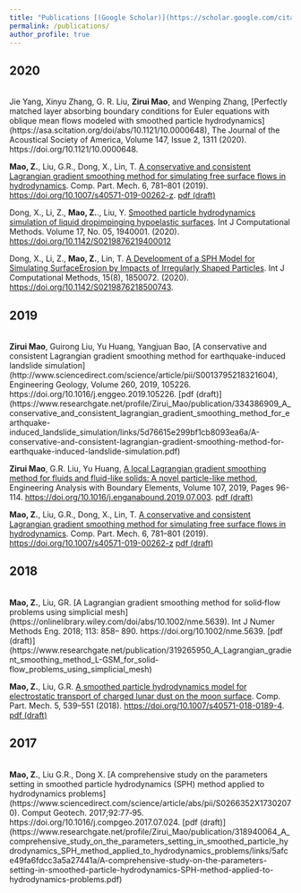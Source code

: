 ```yaml
---
title: "Publications [(Google Scholar)](https://scholar.google.com/citations?user=o5mccd8AAAAJ&hl=en)"
permalink: /publications/
author_profile: true
---
```



## 2020
<br>
Jie Yang, Xinyu Zhang, G. R. Liu, <b>Zirui Mao</b>, and Wenping Zhang, [Perfectly matched layer absorbing boundary conditions for Euler equations with oblique mean flows modeled with smoothed particle hydrodynamics](https://asa.scitation.org/doi/abs/10.1121/10.0000648), The Journal of the Acoustical Society of America, Volume 147, Issue 2, 1311 (2020). https://doi.org/10.1121/10.0000648.

<b>Mao, Z.</b>, Liu, G.R., Dong, X., Lin, T. [A conservative and consistent Lagrangian gradient smoothing method for simulating free surface flows in hydrodynamics](https://link.springer.com/article/10.1007/s40571-019-00262-z). Comp. Part. Mech. 6, 781–801 (2019). https://doi.org/10.1007/s40571-019-00262-z. [pdf (draft)](https://www.researchgate.net/publication/336919738_A_3D_L-GSM_framework_with_an_adaptable_GSD-constructing_algorithm_for_simulating_large_deformation_free_surface_flows)

Dong, X., Li, Z., <b>Mao, Z.</b>., Liu, Y. [Smoothed particle hydrodynamics simulation of liquid dropimpinging hypoelastic surfaces](https://www.worldscientific.com/doi/abs/10.1142/S0219876219400012). Int J Computational Methods. Volume 17, No. 05, 1940001. (2020). https://doi.org/10.1142/S0219876219400012

Dong,  X., Li, Z., <b>Mao, Z.</b>, Lin, T. [A Development of a SPH Model for Simulating SurfaceErosion by Impacts of Irregularly Shaped Particles](https://www.worldscientific.com/doi/abs/10.1142/S0219876218500743). Int J Computational Methods, 15(8), 1850072. (2020). https://doi.org/10.1142/S0219876218500743.
<br>


## 2019
<br>
<b>Zirui Mao</b>, Guirong Liu, Yu Huang, Yangjuan Bao, [A conservative and consistent Lagrangian gradient smoothing method for earthquake-induced landslide simulation](http://www.sciencedirect.com/science/article/pii/S0013795218321604), Engineering Geology, Volume 260, 2019, 105226. https://doi.org/10.1016/j.enggeo.2019.105226. [pdf (draft)](https://www.researchgate.net/profile/Zirui_Mao/publication/334386909_A_conservative_and_consistent_lagrangian_gradient_smoothing_method_for_earthquake-induced_landslide_simulation/links/5d76615e299bf1cb8093ea6a/A-conservative-and-consistent-lagrangian-gradient-smoothing-method-for-earthquake-induced-landslide-simulation.pdf)

<b>Zirui Mao</b>, G.R. Liu, Yu Huang, [A local Lagrangian gradient smoothing method for fluids and fluid-like solids: A novel particle-like method](http://www.sciencedirect.com/science/article/pii/S0955799719303601), Engineering Analysis with Boundary Elements, Volume 107, 2019, Pages 96-114. https://doi.org/10.1016/j.enganabound.2019.07.003. [pdf (draft)](https://www.researchgate.net/profile/Zirui_Mao/publication/334450684_A_local_Lagrangian_gradient_smoothing_method_for_fluids_and_fluid-like_solids_A_novel_particle-like_method/links/5d2bf256a6fdcc2462e0e0b6/A-local-Lagrangian-gradient-smoothing-method-for-fluids-and-fluid-like-solids-A-novel-particle-like-method.pdf)

<b>Mao, Z.</b>, Liu, G.R., Dong, X., Lin, T. [A conservative and consistent Lagrangian gradient smoothing method for simulating free surface flows in hydrodynamics](https://link.springer.com/article/10.1007/s40571-019-00262-z). Comp. Part. Mech. 6, 781–801 (2019). https://doi.org/10.1007/s40571-019-00262-z [pdf (draft)](https://www.researchgate.net/profile/Zirui_Mao/publication/334436444_A_conservative_and_consistent_Lagrangian_gradient_smoothing_method_for_simulating_free_surface_flows_in_hydrodynamics/links/5d2c84b7458515c11c31b3d6/A-conservative-and-consistent-Lagrangian-gradient-smoothing-method-for-simulating-free-surface-flows-in-hydrodynamics.pdf)
<br> 


## 2018
<br>
<b>Mao, Z.</b>, Liu, GR. [A Lagrangian gradient smoothing method for solid‐flow problems using simplicial mesh](https://onlinelibrary.wiley.com/doi/abs/10.1002/nme.5639). Int J Numer Methods Eng. 2018; 113: 858– 890. https://doi.org/10.1002/nme.5639. [pdf (draft)](https://www.researchgate.net/publication/319265950_A_Lagrangian_gradient_smoothing_method_L-GSM_for_solid-flow_problems_using_simplicial_mesh)

<b>Mao, Z.</b>, Liu, G.R. [A smoothed particle hydrodynamics model for electrostatic transport of charged lunar dust on the moon surface](https://link.springer.com/article/10.1007/s40571-018-0189-4). Comp. Part. Mech. 5, 539–551 (2018). https://doi.org/10.1007/s40571-018-0189-4. [pdf (draft)](https://www.researchgate.net/profile/Zirui_Mao/publication/323152011_A_smoothed_particle_hydrodynamics_model_for_electrostatic_transport_of_charged_lunar_dust_on_the_moon_surface/links/5d2ca727458515c11c335790/A-smoothed-particle-hydrodynamics-model-for-electrostatic-transport-of-charged-lunar-dust-on-the-moon-surface.pdf)
<br>


## 2017
<br>
<b>Mao, Z.</b>, Liu G.R., Dong X. [A comprehensive study on the parameters setting in smoothed particle hydrodynamics (SPH) method applied to hydrodynamics problems](https://www.sciencedirect.com/science/article/abs/pii/S0266352X17302070). Comput Geotech. 2017;92:77‐95. https://doi.org/10.1016/j.compgeo.2017.07.024. [pdf (draft)](https://www.researchgate.net/profile/Zirui_Mao/publication/318940064_A_comprehensive_study_on_the_parameters_setting_in_smoothed_particle_hydrodynamics_SPH_method_applied_to_hydrodynamics_problems/links/5afce49fa6fdcc3a5a27441a/A-comprehensive-study-on-the-parameters-setting-in-smoothed-particle-hydrodynamics-SPH-method-applied-to-hydrodynamics-problems.pdf)
